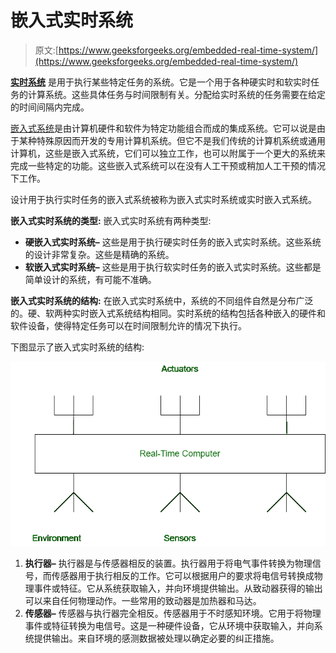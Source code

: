 # 嵌入式实时系统

> 原文:[https://www.geeksforgeeks.org/embedded-real-time-system/](https://www.geeksforgeeks.org/embedded-real-time-system/)

**[实时系统](https://www.geeksforgeeks.org/real-time-systems/)** 是用于执行某些特定任务的系统。它是一个用于各种硬实时和软实时任务的计算系统。这些具体任务与时间限制有关。分配给实时系统的任务需要在给定的时间间隔内完成。

[嵌入式系统](https://www.geeksforgeeks.org/introduction-of-embedded-systems-set-1/)是由计算机硬件和软件为特定功能组合而成的集成系统。它可以说是由于某种特殊原因而开发的专用计算机系统。但它不是我们传统的计算机系统或通用计算机，这些是嵌入式系统，它们可以独立工作，也可以附属于一个更大的系统来完成一些特定的功能。这些嵌入式系统可以在没有人工干预或稍加人工干预的情况下工作。

设计用于执行实时任务的嵌入式系统被称为嵌入式实时系统或实时嵌入式系统。

**嵌入式实时系统的类型:**
嵌入式实时系统有两种类型:

*   **硬嵌入式实时系统–**
    这些是用于执行硬实时任务的嵌入式实时系统。这些系统的设计非常复杂。这些是精确的系统。
*   **软嵌入式实时系统–**
    这些是用于执行软实时任务的嵌入式实时系统。这些都是简单设计的系统，有可能不准确。

**嵌入式实时系统的结构:**
在嵌入式实时系统中，系统的不同组件自然是分布广泛的。硬、软两种实时嵌入式系统结构相同。实时系统的结构包括各种嵌入的硬件和软件设备，使得特定任务可以在时间限制允许的情况下执行。

下图显示了嵌入式实时系统的结构:

![](img/e11e4a6d52c1a443e4dd9655454f6e3a.png)

1.  **执行器–**
    执行器是与传感器相反的装置。执行器用于将电气事件转换为物理信号，而传感器用于执行相反的工作。它可以根据用户的要求将电信号转换成物理事件或特征。它从系统获取输入，并向环境提供输出。从致动器获得的输出可以来自任何物理动作。一些常用的致动器是加热器和马达。
2.  **传感器–**
    传感器与执行器完全相反。传感器用于不时感知环境。它用于将物理事件或特征转换为电信号。这是一种硬件设备，它从环境中获取输入，并向系统提供输出。来自环境的感测数据被处理以确定必要的纠正措施。